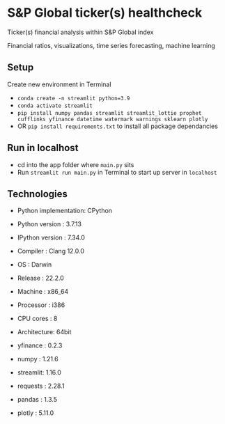 # S&P Global ticker(s) healthcheck
Ticker(s) financial analysis within S&P Global index

Financial ratios, visualizations, time series forecasting, machine learning

## Setup
Create new environment in Terminal
- `conda create -n streamlit python=3.9`
- `conda activate streamlit`
- `pip install numpy pandas streamlit streamlit_lottie prophet cufflinks yfinance datetime watermark warnings sklearn plotly`
- OR `pip install requirements.txt` to install all package dependancies


## Run in localhost
- cd into the app folder where `main.py` sits
- Run `streamlit run main.py` in Terminal to start up server in `localhost`


## Technologies
- Python implementation: CPython
- Python version       : 3.7.13
- IPython version      : 7.34.0

- Compiler    : Clang 12.0.0 
- OS          : Darwin
- Release     : 22.2.0
- Machine     : x86_64
- Processor   : i386
- CPU cores   : 8
- Architecture: 64bit

- yfinance : 0.2.3
- numpy    : 1.21.6
- streamlit: 1.16.0
- requests : 2.28.1
- pandas   : 1.3.5
- plotly   : 5.11.0